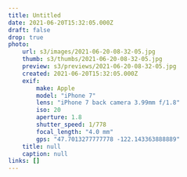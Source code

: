```yaml
---
title: Untitled
date: 2021-06-20T15:32:05.000Z
draft: false
drop: true
photo:
    url: s3/images/2021-06-20-08-32-05.jpg
    thumb: s3/thumbs/2021-06-20-08-32-05.jpg
    preview: s3/previews/2021-06-20-08-32-05.jpg
    created: 2021-06-20T15:32:05.000Z
    exif:
        make: Apple
        model: "iPhone 7"
        lens: "iPhone 7 back camera 3.99mm f/1.8"
        iso: 20
        aperture: 1.8
        shutter_speed: 1/778
        focal_length: "4.0 mm"
        gps: "47.7013277777778 -122.143363888889"
    title: null
    caption: null
links: []
---
```

